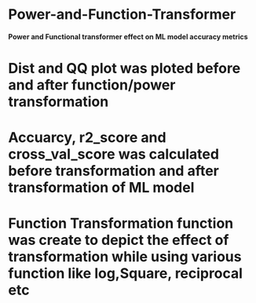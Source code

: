 # Power-and-Function-Transformer
#### Power and Functional transformer effect on ML model accuracy metrics
# Dist and QQ plot was ploted before and after function/power transformation
# Accuarcy, r2_score and cross_val_score was calculated before transformation and after transformation of ML model
# Function Transformation function was create to depict the effect of transformation while using various function like log,Square, reciprocal etc

